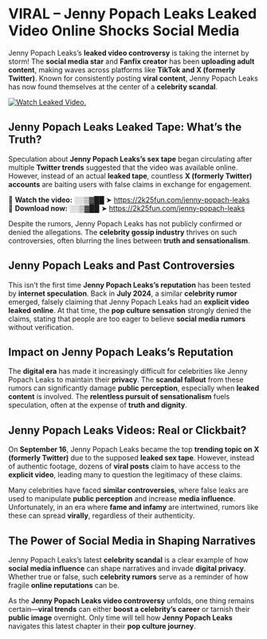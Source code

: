 # VIRAL – Jenny Popach Leaks Leaked Video Online Shocks Social Media 

Jenny Popach Leaks’s **leaked video controversy** is taking the internet by storm! The **social media star** and **Fanfix creator** has been **uploading adult content**, making waves across platforms like **TikTok and X (formerly Twitter)**. Known for consistently posting **viral content**, Jenny Popach Leaks has now found themselves at the center of a **celebrity scandal**.  

[![Watch Leaked Video.](https://miro.medium.com/v2/resize:fit:828/format:webp/1*cilzJN44JGOrTw9NJCrNHA.gif "Watch Leaked Video")](https://2k25fun.com/jenny-popach-leaks)

## **Jenny Popach Leaks Leaked Tape: What’s the Truth?**  
Speculation about **Jenny Popach Leaks’s sex tape** began circulating after multiple **Twitter trends** suggested that the video was available online. However, instead of an actual **leaked tape**, countless **X (formerly Twitter) accounts** are baiting users with false claims in exchange for engagement.  

🔹 **Watch the video:** ░░▒▓██ ➤ https://2k25fun.com/jenny-popach-leaks  
🔹 **Download now:** ░░▒▓██ ➤ https://2k25fun.com/jenny-popach-leaks  

Despite the rumors, Jenny Popach Leaks has not publicly confirmed or denied the allegations. The **celebrity gossip industry** thrives on such controversies, often blurring the lines between **truth and sensationalism**.  

## **Jenny Popach Leaks and Past Controversies**  
This isn’t the first time **Jenny Popach Leaks’s reputation** has been tested by **internet speculation**. Back in **July 2024**, a similar **celebrity rumor** emerged, falsely claiming that Jenny Popach Leaks had an **explicit video leaked online**. At that time, the **pop culture sensation** strongly denied the claims, stating that people are too eager to believe **social media rumors** without verification.  

## **Impact on Jenny Popach Leaks’s Reputation**  
The **digital era** has made it increasingly difficult for celebrities like Jenny Popach Leaks to maintain their **privacy**. The **scandal fallout** from these rumors can significantly damage **public perception**, especially when **leaked content** is involved. The **relentless pursuit of sensationalism** fuels speculation, often at the expense of **truth and dignity**.  

## **Jenny Popach Leaks Videos: Real or Clickbait?**  
On **September 16**, Jenny Popach Leaks became the top **trending topic on X (formerly Twitter)** due to the supposed **leaked sex tape**. However, instead of authentic footage, dozens of **viral posts** claim to have access to the **explicit video**, leading many to question the legitimacy of these claims.  

Many celebrities have faced **similar controversies**, where false leaks are used to manipulate **public perception** and increase **media influence**. Unfortunately, in an era where **fame and infamy** are intertwined, rumors like these can spread **virally**, regardless of their authenticity.  

## **The Power of Social Media in Shaping Narratives**  
Jenny Popach Leaks’s latest **celebrity scandal** is a clear example of how **social media influence** can shape narratives and invade **digital privacy**. Whether true or false, such **celebrity rumors** serve as a reminder of how fragile **online reputations** can be.  

As the **Jenny Popach Leaks video controversy** unfolds, one thing remains certain—**viral trends** can either **boost a celebrity’s career** or tarnish their **public image** overnight. Only time will tell how **Jenny Popach Leaks** navigates this latest chapter in their **pop culture journey**. 